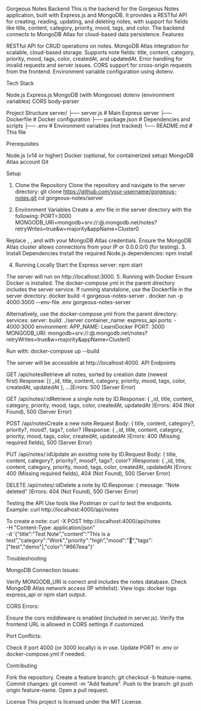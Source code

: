 Gorgeous Notes Backend
This is the backend for the Gorgeous Notes application, built with Express.js and MongoDB. It provides a RESTful API for creating, reading, updating, and deleting notes, with support for fields like title, content, category, priority, mood, tags, and color. The backend connects to MongoDB Atlas for cloud-based data persistence.
Features

RESTful API for CRUD operations on notes.
MongoDB Atlas integration for scalable, cloud-based storage.
Supports note fields: title, content, category, priority, mood, tags, color, createdAt, and updatedAt.
Error handling for invalid requests and server issues.
CORS support for cross-origin requests from the frontend.
Environment variable configuration using dotenv.

Tech Stack

Node.js
Express.js
MongoDB (with Mongoose)
dotenv (environment variables)
CORS
body-parser

Project Structure
server/
├── server.js           # Main Express server
├── Dockerfile          # Docker configuration
├── package.json        # Dependencies and scripts
├── .env                # Environment variables (not tracked)
└── README.md           # This file

Prerequisites

Node.js (v14 or higher)
Docker (optional, for containerized setup)
MongoDB Atlas account
Git

Setup
1. Clone the Repository
Clone the repository and navigate to the server directory:
git clone https://github.com/your-username/gorgeous-notes.git
cd gorgeous-notes/server

2. Environment Variables
Create a .env file in the server directory with the following:
PORT=3000
MONGODB_URI=mongodb+srv://<username>:<password>@<cluster>.mongodb.net/notes?retryWrites=true&w=majority&appName=Cluster0

Replace <username>, <password>, and <cluster> with your MongoDB Atlas credentials. Ensure the MongoDB Atlas cluster allows connections from your IP or 0.0.0.0/0 (for testing).
3. Install Dependencies
Install the required Node.js dependencies:
npm install

4. Running Locally
Start the Express server:
npm start

The server will run on http://localhost:3000.
5. Running with Docker
Ensure Docker is installed. The docker-compose.yml in the parent directory includes the server service. If running standalone, use the Dockerfile in the server directory:
docker build -t gorgeous-notes-server .
docker run -p 4000:3000 --env-file .env gorgeous-notes-server

Alternatively, use the docker-compose.yml from the parent directory:
services:
  server:
    build: ./server
    container_name: express_api
    ports:
      - 4000:3000
    environment:
      APP_NAME: LearnDocker
      PORT: 3000
      MONGODB_URI: mongodb+srv://<username>:<password>@<cluster>.mongodb.net/notes?retryWrites=true&w=majority&appName=Cluster0

Run with:
docker-compose up --build

The server will be accessible at http://localhost:4000.
API Endpoints

GET /api/notesRetrieve all notes, sorted by creation date (newest first).Response: [{ _id, title, content, category, priority, mood, tags, color, createdAt, updatedAt }, ...]Errors: 500 (Server Error)

GET /api/notes/:idRetrieve a single note by ID.Response: { _id, title, content, category, priority, mood, tags, color, createdAt, updatedAt }Errors: 404 (Not Found), 500 (Server Error)

POST /api/notesCreate a new note.Request Body: { title, content, category?, priority?, mood?, tags?, color? }Response: { _id, title, content, category, priority, mood, tags, color, createdAt, updatedAt }Errors: 400 (Missing required fields), 500 (Server Error)

PUT /api/notes/:idUpdate an existing note by ID.Request Body: { title, content, category?, priority?, mood?, tags?, color? }Response: { _id, title, content, category, priority, mood, tags, color, createdAt, updatedAt }Errors: 400 (Missing required fields), 404 (Not Found), 500 (Server Error)

DELETE /api/notes/:idDelete a note by ID.Response: { message: "Note deleted" }Errors: 404 (Not Found), 500 (Server Error)


Testing the API
Use tools like Postman or curl to test the endpoints. Example:
curl http://localhost:4000/api/notes

To create a note:
curl -X POST http://localhost:4000/api/notes \
-H "Content-Type: application/json" \
-d '{"title":"Test Note","content":"This is a test","category":"Work","priority":"high","mood":"🚀","tags":["test","demo"],"color":"#667eea"}'

Troubleshooting

MongoDB Connection Issues:

Verify MONGODB_URI is correct and includes the notes database.
Check MongoDB Atlas network access (IP whitelist).
View logs: docker logs express_api or npm start output.


CORS Errors:

Ensure the cors middleware is enabled (included in server.js).
Verify the frontend URL is allowed in CORS settings if customized.


Port Conflicts:

Check if port 4000 (or 3000 locally) is in use.
Update PORT in .env or docker-compose.yml if needed.



Contributing

Fork the repository.
Create a feature branch: git checkout -b feature-name.
Commit changes: git commit -m "Add feature".
Push to the branch: git push origin feature-name.
Open a pull request.

License
This project is licensed under the MIT License.
